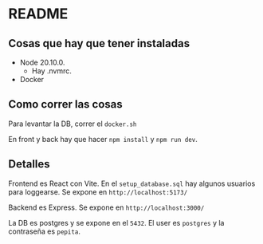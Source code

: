 # README

## Cosas que hay que tener instaladas

* Node 20.10.0. 
  * Hay .nvmrc.
* Docker

## Como correr las cosas

Para levantar la DB, correr el `docker.sh`

En front y back hay que hacer `npm install` y `npm run dev`.

## Detalles

Frontend es React con Vite. En el `setup_database.sql` hay algunos usuarios para loggearse.
Se expone en `http://localhost:5173/`

Backend es Express.
Se expone en `http://localhost:3000/`

La DB es postgres y se expone en el `5432`. El user es `postgres` y la contraseña es `pepita`.
